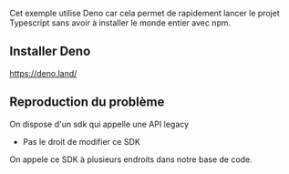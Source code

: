 Cet exemple utilise Deno car cela permet de rapidement lancer le projet
Typescript sans avoir à installer le monde entier avec npm.

## Installer Deno

https://deno.land/

## Reproduction du problème

On dispose d'un sdk qui appelle une API legacy

- Pas le droit de modifier ce SDK

On appele ce SDK à plusieurs endroits dans notre base de code.
